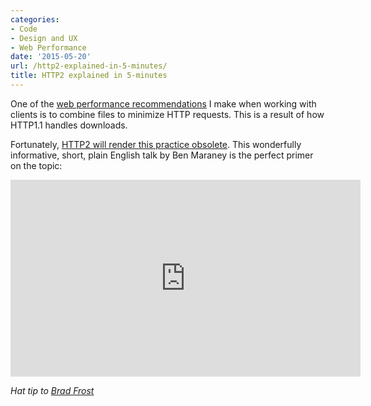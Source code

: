 ```yaml
---
categories:
- Code
- Design and UX
- Web Performance
date: '2015-05-20'
url: /http2-explained-in-5-minutes/
title: HTTP2 explained in 5-minutes
---
```


One of the [web performance recommendations](/wicked-fast-websites/) I make when working with clients is to combine files to minimize HTTP requests. This is a result of how HTTP1.1 handles downloads.

Fortunately, [HTTP2 will render this practice obsolete](https://www.youtube.com/watch?v=fJ0C4zN5uOQ). This wonderfully informative, short, plain English talk by Ben Maraney is the perfect primer on the topic:

<div class="fluid-vids"><iframe width="560" height="315" src="https://www.youtube.com/embed/fJ0C4zN5uOQ?rel=0&amp;showinfo=0" frameborder="0" allowfullscreen></iframe></div>

*Hat tip to [Brad Frost](http://bradfrost.com/blog/link/http2-in-5-minutes/)*